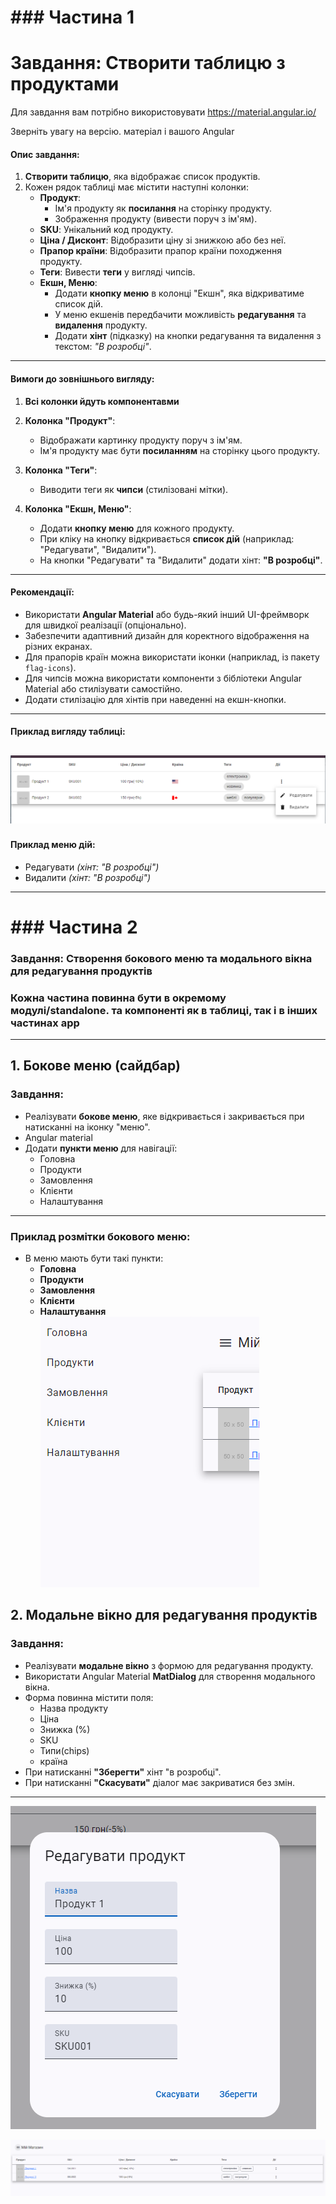 # ### Частина 1
# Завдання: Створити таблицю з продуктами
Для завдання вам потрібно використовувати https://material.angular.io/

Зверніть увагу на версію. матеріал і вашого Angular

#### **Опис завдання:**

1. **Створити таблицю**, яка відображає список продуктів.
2. Кожен рядок таблиці має містити наступні колонки:
    - **Продукт**:
        - Ім'я продукту як **посилання** на сторінку продукту.
        - Зображення продукту (вивести поруч з ім'ям).
    - **SKU**: Унікальний код продукту.
    - **Ціна / Дисконт**: Відобразити ціну зі знижкою або без неї.
    - **Прапор країни**: Відобразити прапор країни походження продукту.
    - **Теги**: Вивести **теги** у вигляді чипсів.
    - **Екшн, Меню**:
        - Додати **кнопку меню** в колонці "Екшн", яка відкриватиме список дій.
        - У меню екшенів передбачити можливість **редагування** та **видалення** продукту.
        - Додати **хінт** (підказку) на кнопки редагування та видалення з текстом: _"В розробці"_.

---

#### **Вимоги до зовнішнього вигляду:**
1. **Всі колонки йдуть компонентавми**
2. **Колонка "Продукт"**:
    - Відображати картинку продукту поруч з ім'ям.
    - Ім'я продукту має бути **посиланням** на сторінку цього продукту.

3. **Колонка "Теги"**:
    - Виводити теги як **чипси** (стилізовані мітки).

4. **Колонка "Екшн, Меню"**:
    - Додати **кнопку меню** для кожного продукту.
    - При кліку на кнопку відкривається **список дій** (наприклад: "Редагувати", "Видалити").
    - На кнопки "Редагувати" та "Видалити" додати хінт: **"В розробці"**.

---

#### **Рекомендації:**

- Використати **Angular Material** або будь-який інший UI-фреймворк для швидкої реалізації (опціонально).
- Забезпечити адаптивний дизайн для коректного відображення на різних екранах.
- Для прапорів країн можна використати іконки (наприклад, із пакету `flag-icons`).
- Для чипсів можна використати компоненти з бібліотеки Angular Material або стилізувати самостійно.
- Додати стилізацію для хінтів при наведенні на екшн-кнопки.

---

#### **Приклад вигляду таблиці:**
![img.png](img.png)
---

#### **Приклад меню дій:**
- Редагувати _(хінт: "В розробці")_
- Видалити _(хінт: "В розробці")_
---
# ### Частина 2

### **Завдання: Створення бокового меню та модального вікна для редагування продуктів**
### **Кожна частина повинна бути в окремому модулі/standalone. та компоненті як в таблиці, так і в інших частинах app**

---

## 1. **Бокове меню (сайдбар)**
### Завдання:
- Реалізувати **бокове меню**, яке відкривається і закривається при натисканні на іконку "меню".
- Angular material
- Додати **пункти меню** для навігації:
   - Головна
   - Продукти
   - Замовлення
   - Клієнти
   - Налаштування
---

### **Приклад розмітки бокового меню**:

- В меню мають бути такі пункти:
   - **Головна**
   - **Продукти**
   - **Замовлення**
   - **Клієнти**
   - **Налаштування**
![img_1.png](img_1.png)

## 2. **Модальне вікно для редагування продуктів**
### Завдання:
- Реалізувати **модальне вікно** з формою для редагування продукту.
- Використати Angular Material **MatDialog** для створення модального вікна.
- Форма повинна містити поля:
   - Назва продукту
   - Ціна
   - Знижка (%)
   - SKU
   - Типи(chips)
   - країна
- При натисканні **"Зберегти"** хінт "в розробці".
- При натисканні **"Скасувати"** діалог має закриватися без змін.
---
![img_2.png](img_2.png)

![img_3.png](img_3.png)



